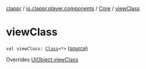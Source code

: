 [clappr](../../index.md) / [io.clappr.player.components](../index.md) / [Core](index.md) / [viewClass](.)

# viewClass

`val viewClass: `[`Class`](http://docs.oracle.com/javase/6/docs/api/java/lang/Class.html)`<*>` [(source)](https://github.com/clappr/clappr-android/tree/dev/clappr/src/main/kotlin/io/clappr/player/components/Core.kt#L39)

Overrides [UIObject.viewClass](../../io.clappr.player.base/-u-i-object/view-class.md)

